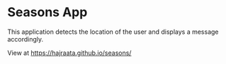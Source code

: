 # Seasons App

This application detects the location of the user and displays a message accordingly.

View at https://hajraata.github.io/seasons/
